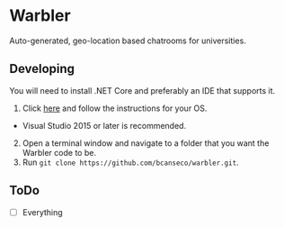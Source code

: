 # Warbler
Auto-generated, geo-location based chatrooms for universities.

## Developing
You will need to install .NET Core and preferably an IDE that supports it.

1. Click [here](https://www.microsoft.com/net/core) and follow the instructions for your OS.
  * Visual Studio 2015 or later is recommended.
2. Open a terminal window and navigate to a folder that you want the Warbler code to be.
3. Run `git clone https://github.com/bcanseco/warbler.git`. 


## ToDo
- [ ] Everything